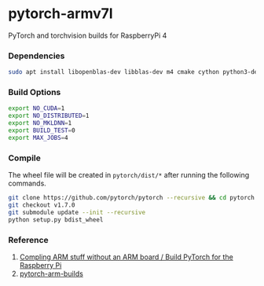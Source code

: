 # pytorch-armv7l
PyTorch and torchvision builds for RaspberryPi 4

### Dependencies

```bash
sudo apt install libopenblas-dev libblas-dev m4 cmake cython python3-dev python3-yaml python3-setuptools
```

### Build Options 
```bash
export NO_CUDA=1
export NO_DISTRIBUTED=1
export NO_MKLDNN=1 
export BUILD_TEST=0
export MAX_JOBS=4
```

### Compile
The wheel file will be created in `pytorch/dist/*` after running the following commands.
```bash
git clone https://github.com/pytorch/pytorch --recursive && cd pytorch
git checkout v1.7.0
git submodule update --init --recursive
python setup.py bdist_wheel
```

### Reference

1. [Compling ARM stuff without an ARM board / Build PyTorch for the Raspberry Pi](https://nmilosev.svbtle.com/compling-arm-stuff-without-an-arm-board-build-pytorch-for-the-raspberry-pi)
2. [pytorch-arm-builds](https://github.com/nmilosev/pytorch-arm-builds)
